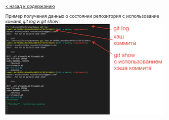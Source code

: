 [< назад к содержанию](./readme.md)


  Пример получения данных о состоянии репозитория с использование команд *git log* и *git show*:
  ![image error](./assets/PHP.5.6.4.png)